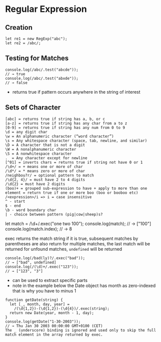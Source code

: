 # Regular Expression

## Creation
```
let re1 = new RegExp("abc");
let re2 = /abc/;
```
## Testing for Matches
```
console.log(/abc/.test("abcde"));
// → true
console.log(/abc/.test("abxde"));
// → false
```
- returns true if pattern occurs anywhere in the string of interest

## Sets of Character
```
[abc] = returns true if string has a, b, or c
[a-z] = returns true if string has any char from a to z
[0-9] = returns true if string has any num from 0 to 9
\d = any digit char
\w = An alphanumeric character (“word character”)
\s = Any whitespace character (space, tab, newline, and similar)
\D = A character that is not a digit
\W = A nonalphanumeric character
\S = A nonwhitespace character
.  = Any character except for newline
[^01] = inverts chars = returns true if string not have 0 or 1
/\d+/ = + means one or more of char 
/\d*/ = * means zero or more of char
/neighbou?r/ = optional pattern to match
/\d{2, 4}/ = must have 2 to 4 digits
/\d{2} = must have 2 digits
(boo)+ = grouped sub-expression to have + apply to more than one element = return true if one or more boo (boo or booboo etc)
/<expression>/i => i = case insensitive
^ - start
$ - end
\b - word boundary char
| - choice between pattern (pig|cow|sheep)s?

```

let match = /\d+/.exec("one two 100");
console.log(match);
// → ["100"]
console.log(match.index);
// → 8

exec returns the match string if it is true, subsequent matches by parentheses are also return
for multiple matches, the last match will be returned
for unfound matches, `undefined` will be returned

```
console.log(/bad(ly)?/.exec("bad"));
// → ["bad", undefined]
console.log(/(\d)+/.exec("123"));
// → ["123", "3"]
```

- can be used to extract specific parts
- note in the example below the Date object has month as zero-indexed that is why you have to minus 1
```
function getDate(string) {
  let [_, month, day, year] =
    /(\d{1,2})-(\d{1,2})-(\d{4})/.exec(string);
  return new Date(year, month - 1, day);
}
console.log(getDate("1-30-2003"));
// → Thu Jan 30 2003 00:00:00 GMT+0100 (CET)
The _ (underscore) binding is ignored and used only to skip the full match element in the array returned by exec.
```
